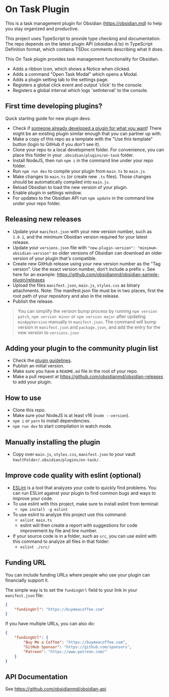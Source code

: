 # On Task Plugin

This is a task management plugin for Obsidian (https://obsidian.md) to help you stay organized and productive.

This project uses TypeScript to provide type checking and documentation.
The repo depends on the latest plugin API (obsidian.d.ts) in TypeScript Definition format, which contains TSDoc comments describing what it does.

This On Task plugin provides task management functionality for Obsidian.
- Adds a ribbon icon, which shows a Notice when clicked.
- Adds a command "Open Task Modal" which opens a Modal.
- Adds a plugin setting tab to the settings page.
- Registers a global click event and output 'click' to the console.
- Registers a global interval which logs 'setInterval' to the console.

## First time developing plugins?

Quick starting guide for new plugin devs:

- Check if [someone already developed a plugin for what you want](https://obsidian.md/plugins)! There might be an existing plugin similar enough that you can partner up with.
- Make a copy of this repo as a template with the "Use this template" button (login to GitHub if you don't see it).
- Clone your repo to a local development folder. For convenience, you can place this folder in your `.obsidian/plugins/on-task` folder.
- Install NodeJS, then run `npm i` in the command line under your repo folder.
- Run `npm run dev` to compile your plugin from `main.ts` to `main.js`.
- Make changes to `main.ts` (or create new `.ts` files). Those changes should be automatically compiled into `main.js`.
- Reload Obsidian to load the new version of your plugin.
- Enable plugin in settings window.
- For updates to the Obsidian API run `npm update` in the command line under your repo folder.

## Releasing new releases

- Update your `manifest.json` with your new version number, such as `1.0.1`, and the minimum Obsidian version required for your latest release.
- Update your `versions.json` file with `"new-plugin-version": "minimum-obsidian-version"` so older versions of Obsidian can download an older version of your plugin that's compatible.
- Create new GitHub release using your new version number as the "Tag version". Use the exact version number, don't include a prefix `v`. See here for an example: https://github.com/obsidianmd/obsidian-sample-plugin/releases
- Upload the files `manifest.json`, `main.js`, `styles.css` as binary attachments. Note: The manifest.json file must be in two places, first the root path of your repository and also in the release.
- Publish the release.

> You can simplify the version bump process by running `npm version patch`, `npm version minor` or `npm version major` after updating `minAppVersion` manually in `manifest.json`.
> The command will bump version in `manifest.json` and `package.json`, and add the entry for the new version to `versions.json`

## Adding your plugin to the community plugin list

- Check the [plugin guidelines](https://docs.obsidian.md/Plugins/Releasing/Plugin+guidelines).
- Publish an initial version.
- Make sure you have a `README.md` file in the root of your repo.
- Make a pull request at https://github.com/obsidianmd/obsidian-releases to add your plugin.

## How to use

- Clone this repo.
- Make sure your NodeJS is at least v16 (`node --version`).
- `npm i` or `yarn` to install dependencies.
- `npm run dev` to start compilation in watch mode.

## Manually installing the plugin

- Copy over `main.js`, `styles.css`, `manifest.json` to your vault `VaultFolder/.obsidian/plugins/on-task/`.

## Improve code quality with eslint (optional)
- [ESLint](https://eslint.org/) is a tool that analyzes your code to quickly find problems. You can run ESLint against your plugin to find common bugs and ways to improve your code. 
- To use eslint with this project, make sure to install eslint from terminal:
  - `npm install -g eslint`
- To use eslint to analyze this project use this command:
  - `eslint main.ts`
  - eslint will then create a report with suggestions for code improvement by file and line number.
- If your source code is in a folder, such as `src`, you can use eslint with this command to analyze all files in that folder:
  - `eslint ./src/`

## Funding URL

You can include funding URLs where people who use your plugin can financially support it.

The simple way is to set the `fundingUrl` field to your link in your `manifest.json` file:

```json
{
    "fundingUrl": "https://buymeacoffee.com"
}
```

If you have multiple URLs, you can also do:

```json
{
    "fundingUrl": {
        "Buy Me a Coffee": "https://buymeacoffee.com",
        "GitHub Sponsor": "https://github.com/sponsors",
        "Patreon": "https://www.patreon.com/"
    }
}
```

## API Documentation

See https://github.com/obsidianmd/obsidian-api
